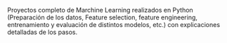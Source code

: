 Proyectos completo de Marchine Learning realizados en Python (Preparación de los datos, Feature selection, feature engineering, entrenamiento y evaluación de distintos modelos, etc.)  con explicaciones detalladas de los pasos. 
